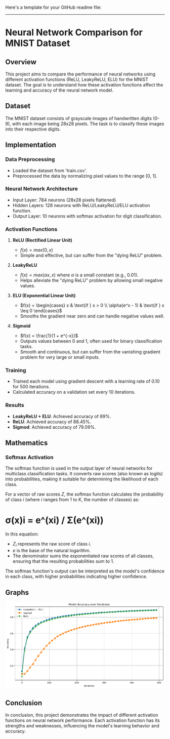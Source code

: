 Here's a template for your GitHub readme file:

---

# Neural Network Comparison for MNIST Dataset

## Overview
This project aims to compare the performance of neural networks using different activation functions (ReLU, LeakyReLU, ELU) for the MNIST dataset. The goal is to understand how these activation functions affect the learning and accuracy of the neural network model.

## Dataset
The MNIST dataset consists of grayscale images of handwritten digits (0-9), with each image being 28x28 pixels. The task is to classify these images into their respective digits.

## Implementation
### Data Preprocessing
- Loaded the dataset from 'train.csv'.
- Preprocessed the data by normalizing pixel values to the range [0, 1].

### Neural Network Architecture
- Input Layer: 784 neurons (28x28 pixels flattened)
- Hidden Layers: 128 neurons with ReLU/LeakyReLU/ELU activation function.
- Output Layer: 10 neurons with softmax activation for digit classification.

### Activation Functions
1. **ReLU (Rectified Linear Unit)**
   - $f(x) = max(0, x)$
   - Simple and effective, but can suffer from the "dying ReLU" problem.

2. **LeakyReLU**
   - $f(x) = max(\alpha x, x)$ where $\alpha$ is a small constant (e.g., 0.01).
   - Helps alleviate the "dying ReLU" problem by allowing small negative values.

3. **ELU (Exponential Linear Unit)**
   - $f(x) = \begin{cases} x & \text{if } x > 0 \\ \alpha(e^x - 1) & \text{if } x \leq 0 \end{cases}$
   - Smooths the gradient near zero and can handle negative values well.

4. **Sigmoid**
   - $f(x) = \frac{1}{1 + e^{-x}}$
   - Outputs values between 0 and 1, often used for binary classification tasks.
   - Smooth and continuous, but can suffer from the vanishing gradient problem for very large or small inputs.

### Training
- Trained each model using gradient descent with a learning rate of 0.10 for 500 iterations.
- Calculated accuracy on a validation set every 10 iterations.
  
### Results
- **LeakyReLU + ELU**: Achieved accuracy of 89%.
- **ReLU**: Achieved accuracy of 88.45%.
- **Sigmod**: Achieved accuracy of 79.09%.

## Mathematics
### Softmax Activation

The softmax function is used in the output layer of neural networks for multiclass classification tasks. It converts raw scores (also known as logits) into probabilities, making it suitable for determining the likelihood of each class.

For a vector of raw scores $Z$, the softmax function calculates the probability of class $i$ (where $i$ ranges from 1 to $K$, the number of classes) as:

# σ(x)i = e^(xi) / Σ(e^(xi))

In this equation:
- $Z_i$ represents the raw score of class $i$.
- $e$ is the base of the natural logarithm.
- The denominator sums the exponentiated raw scores of all classes, ensuring that the resulting probabilities sum to 1.

The softmax function's output can be interpreted as the model's confidence in each class, with higher probabilities indicating higher confidence.


## Graphs
![Accuracy Graph](graphl.png)


## Conclusion
In conclusion, this project demonstrates the impact of different activation functions on neural network performance. Each activation function has its strengths and weaknesses, influencing the model's learning behavior and accuracy.


